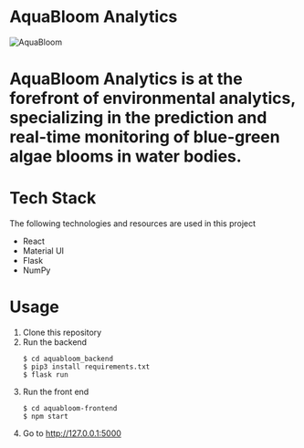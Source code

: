# AquaBloom Analytics

![AquaBloom](https://github.com/matthew-collett/aqua-bloom/assets/97645707/7785b03e-6b09-4296-8f1f-d0c625cf6d5b)

# AquaBloom Analytics is at the forefront of environmental analytics, specializing in the prediction and real-time monitoring of blue-green algae blooms in water bodies.

# Tech Stack
The following technologies and resources are used in this project
- React
- Material UI
- Flask
- NumPy

# Usage
1. Clone this repository
2. Run the backend
   ```
   $ cd aquabloom_backend
   $ pip3 install requirements.txt
   $ flask run
   ```
4. Run the front end
   ```
   $ cd aquabloom-frontend
   $ npm start
   ```
5. Go to http://127.0.0.1:5000
   
   
   
